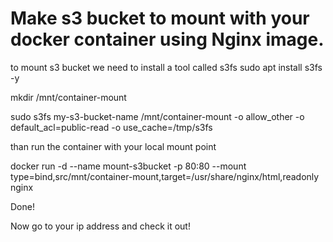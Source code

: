 # Make s3 bucket to mount with your docker container using Nginx image.

to mount s3 bucket we need to install a tool called s3fs
sudo apt install s3fs -y

mkdir /mnt/container-mount

sudo s3fs my-s3-bucket-name /mnt/container-mount -o allow_other -o default_acl=public-read -o use_cache=/tmp/s3fs 

than run the container with your local mount point 

docker run -d --name mount-s3bucket -p 80:80 --mount type=bind,src/mnt/container-mount,target=/usr/share/nginx/html,readonly nginx 

Done!

Now go to your ip address and check it out!
